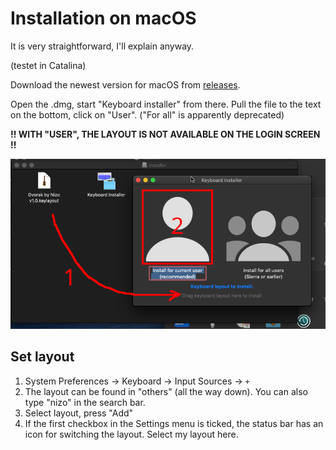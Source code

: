 # Installation on macOS

It is very straightforward, I'll explain anyway.

(testet in Catalina)

Download the newest version for macOS from [releases](https://github.com/theNizo/DvorakByNizo-German/releases).

Open the .dmg, start "Keyboard installer" from there. Pull the file to the text on the bottom, click on "User". ("For all" is apparently deprecated)

**!! WITH "USER", THE LAYOUT IS NOT AVAILABLE ON THE LOGIN SCREEN !!**

![Explanation in visual format](img/3-macos.png)

## Set layout

1. System Preferences -> Keyboard -> Input Sources -> `+`
1. The layout can be found in "others" (all the way down). You can also type "nizo" in the search bar.
1. Select layout, press "Add"
1. If the first checkbox in the Settings menu is ticked, the status bar has an icon for switching the layout. Select my layout here.
